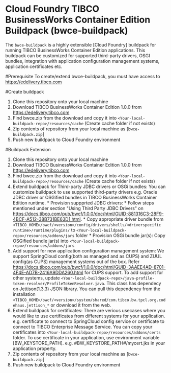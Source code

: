 # Cloud Foundry TIBCO BusinessWorks Container Edition Buildpack (bwce-buildpack)
The `bwce-buildpack` is a highly extensible [Cloud Foundry] buildpack for running TIBCO BusinessWorks Container Edition applications. This buildpack can be customized for supported third-party drivers, OSGI bundles, integration with application configuration management systems, application certificates etc.
     
#Prerequisite
    To create/extend bwce-buildpack, you must have access to https://edelivery.tibco.com
    
#Create buildpack
   1. Clone this repository onto your local machine
   2. Download TIBCO BusinessWorks Container Edition 1.0.0 from https://edelivery.tibco.com
   3. Find bwce.zip from the download and copy it into `<Your-local-buildpack-repo>/resources/cache` (Create cache folder if not exists)
   4. Zip contents of repository from your local machine as [`bwce-buildpack.zip`]
   5. Push new buildpack to Cloud Foundry environment

#Buildpack Extension
   1. Clone this repository onto your local machine
   2. Download TIBCO BusinessWorks Container Edition 1.0.0 from https://edelivery.tibco.com
   3. Find bwce.zip from the download and copy it into `<Your-local-buildpack-repo>/resources/cache` (Create cache folder if not exists)
   4. Extend buildpack for Third-party JDBC drivers or OSGi bundles: You can customize buildpack to use supported third-party drivers e.g. Oracle JDBC driver or OSGified bundles in TIBCO BusinessWorks Container Edition runtime.
     * Provision suppprted JDBC drivers: 
          * Follow steps mentioned under section "Using Third Party JDBC Drivers" on https://docs.tibco.com/pub/bwcf/1.0.0/doc/html/GUID-881316C3-28F9-4BCF-A512-38B731BE63D1.html.
          * Copy appropriate driver bundle from `<TIBCO_HOME>/bwcf/<version>/config/drivers/shells/<driverspecific runtime>/runtime/plugins/` to  `<Your-local-buildpack-repo>/resources/addons/jars` folder
     * Provision OSGi bundle jar(s): Copy OSGified bundle jar(s) into `<Your-local-buildpack-repo>/resources/addons/jars`
   5. Add support for new application configuration management system: We support SpringCloud config(both as managed and as CUPS) and ZUUL config(as CUPS) management systems out of the box. Refer https://docs.tibco.com/pub/bwcf/1.0.0/doc/html/GUID-3AAEE4AD-8701-4F4E-AD7B-2416A9DDA260.html for CUPS support. To add support for other systems, update `<Your-local-buildpack-repo>/java-profile-token-resolver/ProfileTokenResolver.java`. This class has dependecy on Jettison(1.3.3) JSON library. You can pull this dependency from the installation `<TIBCO_HOME>/bwcf/<version>/system/shared/com.tibco.bw.tpcl.org.codehaus.jettison_*` or download it from the web.
   6. Extend buildpack for certificates: There are verious usecases where you would like to use certificates from different systems for your application. e.g. certificate to connect to SpringCloud config service or certificate to connect to TIBCO Enterprise Message Service. You can copy your certificates into `<Your-local-buildpack-repo>/resources/addons/certs` folder. To use certificate in your application, use environment variable [BW_KEYSTORE_PATH]. e.g. #BW_KEYSTORE_PATH#/mycert.jks in your application property.
   7. Zip contents of repository from your local machine as [`bwce-buildpack.zip`]
   8. Push new buildpack to Cloud Foundry environment

  
     
